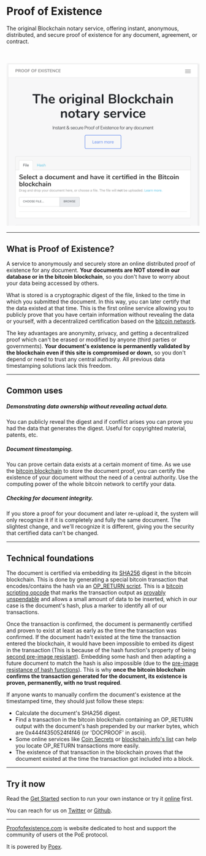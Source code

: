 # Proof of Existence

The original Blockchain notary service, offering instant, anonymous, distributed, and secure proof of existence for any document, agreement, or contract.

<br />
<br />
<img src="screenshot.png" alt="Screenshot from Proof of Existence online service">

---

## What is Proof of Existence?

A service to anonymously and securely store an online distributed proof of existence for any document. **Your documents are NOT stored in our database or in the bitcoin blockchain**, so you don't have to worry about your data being accessed by others.

What is stored is a cryptographic digest of the file, linked to the time in which you submitted the document. In this way, you can later certify that the data existed at that time. This is the first online service allowing you to publicly prove that you have certain information without revealing the data or yourself, with a decentralized certification based on the [bitcoin network](http://bitcoin.org/).

The key advantages are anonymity, privacy, and getting a decentralized
proof which can't be erased or modified by anyone (third parties or
governments). **Your document's existence is permanently validated by
the blockchain even if this site is compromised or down**, so you don't
depend or need to trust any central authority. All previous data
timestamping solutions lack this freedom.


---


## Common uses


##### Demonstrating data ownership without revealing actual data.

You can publicly reveal the digest and if conflict arises you can prove
you had the data that generates the digest. Useful for copyrighted
material, patents, etc.

##### Document timestamping.

You can prove certain data exists at a certain moment of time. As we use
the [bitcoin blockchain](https://blockchain.info/) to store the document
proof, you can certify the existence of your document without the need
of a central authority. Use the computing power of the whole bitcoin
network to certify your data.

##### Checking for document integrity.

If you store a proof for your document and later re-upload it, the
system will only recognize it if it is completely and fully the same
document. The slightest change, and we'll recognize it is different,
giving you the security that certified data can't be changed.

---

## Technical foundations

The document is certified via embedding its
[SHA256](https://en.wikipedia.org/wiki/SHA-2) digest in the bitcoin
blockchain. This is done by generating a special bitcoin transaction
that encodes/contains the hash via an [OP\_RETURN
script](https://en.bitcoin.it/wiki/OP_RETURN). This is a [bitcoin
scripting opcode](https://en.bitcoin.it/wiki/Script) that marks the
transaction output as [provably
unspendable](https://en.bitcoin.it/wiki/Script#Provably_Unspendable.2FPrunable_Outputs)
and allows a small amount of data to be inserted, which in our case is
the document's hash, plus a marker to identify all of our transactions.

Once the transaction is confirmed, the document is permanently certified
and proven to exist at least as early as the time the transaction was
confirmed. If the document hadn't existed at the time the transaction
entered the blockchain, it would have been impossible to embed its
digest in the transaction (This is because of the hash function's
property of being [second pre-image
resistant](http://en.wikipedia.org/wiki/Cryptographic_hash_function#Properties)).
Embedding some hash and then adapting a future document to match the
hash is also impossible (due to the [pre-image resistance of hash
functions](http://en.wikipedia.org/wiki/Cryptographic_hash_function#Properties)).
This is why **once the bitcoin blockchain confirms the transaction
generated for the document, its existence is proven, permanently, with
no trust required**.

If anyone wants to manually confirm the document's existence at the
timestamped time, they should just follow these steps:

-   Calculate the document's SHA256 digest.
-   Find a transaction in the bitcoin blockchain containing an
    OP_RETURN output with the document's hash prepended by our marker
    bytes, which are 0x444f4350524f4f46 (or 'DOCPROOF' in ascii).
-   Some online services like [Coin Secrets](http://coinsecrets.org/) or
    [blockchain.info's list](https://blockchain.info/strange-transactions) can help you locate OP_RETURN transactions more easily.
-   The existence of that transaction in the blockchain proves that the
    document existed at the time the transaction got included into a
    block.

---

## Try it now

Read the [Get Started](get-started.md) section to run your own instance or try it [online](http://proofofexistence.com) first.


You can reach for us on [Twitter](https://twitter.com/proofxstence) or [Github](https://github.com/proofofexistence).

---

[Proofofexistence.com](http://proofofexistence.com) is website dedicated to host and support the community of users ot the PoE protocol.

It is powered by [Poex](https://poex.io).
